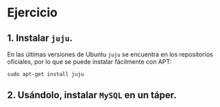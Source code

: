 # Ejercicio
## 1. Instalar `juju`.

En las últimas versiones de Ubuntu `juju` se encuentra en los repositorios oficiales, por lo que se puede instalar fácilmente con APT:

```
sudo apt-get install juju
```

## 2. Usándolo, instalar `MySQL` en un táper.

